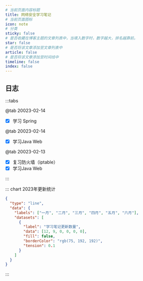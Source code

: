 ```yaml
---
# 当前页面内容标题
title: 网络安全学习笔记
# 当前页面图标
icon: note
# 分类
sticky: false
# 是否收藏在博客主题的文章列表中，当填入数字时，数字越大，排名越靠前。
star: false
# 是否将该文章添加至文章列表中
article: false
# 是否将该文章添加至时间线中
timeline: false
index: false
---
```


## 日志

:::tabs

@tab 20023-02-14 
- [X] 学习 Spring

@tab 20023-02-14 

- [X] 学习Java Web

@tab 20023-02-13

- [X] 复习防火墙（iptable）
- [x] 学习Java Web

:::



::: chart 2023年更新统计

```json
{
  "type": "line",
  "data": {
    "labels": ["一月", "二月", "三月", "四月", "五月", "六月"],
    "datasets": [
      {
        "label": "学习笔记更新数量",
        "data": [12, 9, 0, 0, 0, 0],
        "fill": false,
        "borderColor": "rgb(75, 192, 192)",
        "tension": 0.1
      }
    ]
  }
}
```

:::

